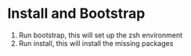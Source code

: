 # Install and Bootstrap

1. Run bootstrap, this will set up the zsh environment
2. Run install, this will install the missing packages
